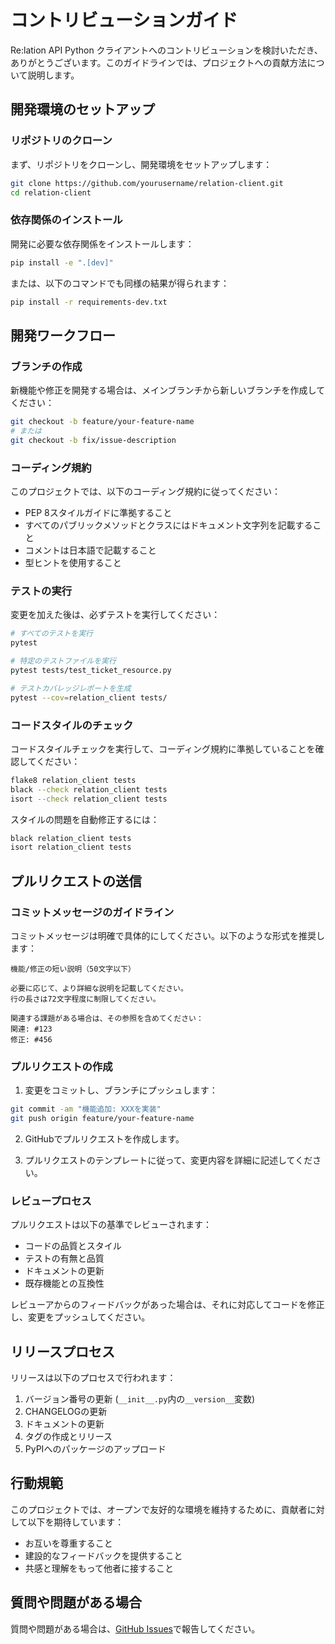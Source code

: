 # コントリビューションガイド

Re:lation API Python クライアントへのコントリビューションを検討いただき、ありがとうございます。このガイドラインでは、プロジェクトへの貢献方法について説明します。

## 開発環境のセットアップ

### リポジトリのクローン

まず、リポジトリをクローンし、開発環境をセットアップします：

```bash
git clone https://github.com/yourusername/relation-client.git
cd relation-client
```

### 依存関係のインストール

開発に必要な依存関係をインストールします：

```bash
pip install -e ".[dev]"
```

または、以下のコマンドでも同様の結果が得られます：

```bash
pip install -r requirements-dev.txt
```

## 開発ワークフロー

### ブランチの作成

新機能や修正を開発する場合は、メインブランチから新しいブランチを作成してください：

```bash
git checkout -b feature/your-feature-name
# または
git checkout -b fix/issue-description
```

### コーディング規約

このプロジェクトでは、以下のコーディング規約に従ってください：

- PEP 8スタイルガイドに準拠すること
- すべてのパブリックメソッドとクラスにはドキュメント文字列を記載すること
- コメントは日本語で記載すること
- 型ヒントを使用すること

### テストの実行

変更を加えた後は、必ずテストを実行してください：

```bash
# すべてのテストを実行
pytest

# 特定のテストファイルを実行
pytest tests/test_ticket_resource.py

# テストカバレッジレポートを生成
pytest --cov=relation_client tests/
```

### コードスタイルのチェック

コードスタイルチェックを実行して、コーディング規約に準拠していることを確認してください：

```bash
flake8 relation_client tests
black --check relation_client tests
isort --check relation_client tests
```

スタイルの問題を自動修正するには：

```bash
black relation_client tests
isort relation_client tests
```

## プルリクエストの送信

### コミットメッセージのガイドライン

コミットメッセージは明確で具体的にしてください。以下のような形式を推奨します：

```
機能/修正の短い説明（50文字以下）

必要に応じて、より詳細な説明を記載してください。
行の長さは72文字程度に制限してください。

関連する課題がある場合は、その参照を含めてください：
関連: #123
修正: #456
```

### プルリクエストの作成

1. 変更をコミットし、ブランチにプッシュします：

```bash
git commit -am "機能追加: XXXを実装"
git push origin feature/your-feature-name
```

2. GitHubでプルリクエストを作成します。

3. プルリクエストのテンプレートに従って、変更内容を詳細に記述してください。

### レビュープロセス

プルリクエストは以下の基準でレビューされます：

- コードの品質とスタイル
- テストの有無と品質
- ドキュメントの更新
- 既存機能との互換性

レビューアからのフィードバックがあった場合は、それに対応してコードを修正し、変更をプッシュしてください。

## リリースプロセス

リリースは以下のプロセスで行われます：

1. バージョン番号の更新 (`__init__.py`内の`__version__`変数)
2. CHANGELOGの更新
3. ドキュメントの更新
4. タグの作成とリリース
5. PyPIへのパッケージのアップロード

## 行動規範

このプロジェクトでは、オープンで友好的な環境を維持するために、貢献者に対して以下を期待しています：

- お互いを尊重すること
- 建設的なフィードバックを提供すること
- 共感と理解をもって他者に接すること

## 質問や問題がある場合

質問や問題がある場合は、[GitHub Issues](https://github.com/yourusername/relation-client/issues)で報告してください。 